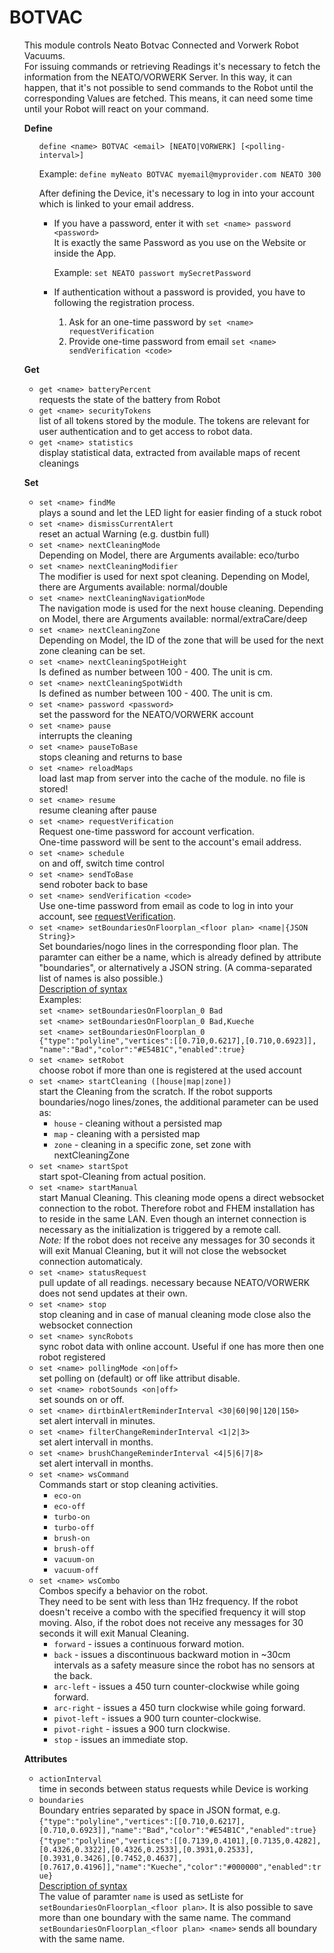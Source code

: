 <a name="BOTVAC"></a>

# BOTVAC

<ul>

This module controls Neato Botvac Connected and Vorwerk Robot Vacuums.  
For issuing commands or retrieving Readings it's necessary to fetch the information from the NEATO/VORWERK Server.
In this way, it can happen, that it's not possible to send commands to the Robot until the corresponding Values are fetched.
This means, it can need some time until your Robot will react on your command.  
  
**<a name="BOTVACdefine"></a>Define**

<ul>

`define <name> BOTVAC <email> [NEATO|VORWERK] [<polling-interval>]`  
  
Example:
`define myNeato BOTVAC myemail@myprovider.com NEATO 300`  
  
After defining the Device, it's necessary to log in into your account which is linked to your email address.

* If you have a password, enter it with
`set <name> password <password>`  
  It is exactly the same Password as you use on the Website or inside the App.

  Example:
  `set NEATO passwort mySecretPassword`

* If authentication without a password is provided, you have to following the registration process.
  1. Ask for an one-time password by `set <name> requestVerification`
  1. Provide one-time password from email `set <name> sendVerification <code>`

</ul>

**<a name="BOTVACget"></a>Get**

* <a name="BOTVACbatteryPercent"></a>`get <name> batteryPercent`  
  requests the state of the battery from Robot
* <a name="BOTVACsecurityTokens"></a>`get <name> securityTokens`  
  list of all tokens stored by the module.
  The tokens are relevant for user authentication and to get access to robot data.
* <a name="BOTVACstatistics"></a>`get <name> statistics`  
  display statistical data, extracted from available maps of recent cleanings

**<a name="BOTVACset"></a>Set**

* <a name="BOTVACfindMe"></a>`set <name> findMe`  
  plays a sound and let the LED light for easier finding of a stuck robot
* <a name="BOTVACdismissCurrentAlert"></a>`set <name> dismissCurrentAlert`  
  reset an actual Warning (e.g. dustbin full)
* <a name="BOTVACnextCleaningMode"></a>`set <name> nextCleaningMode`  
  Depending on Model, there are Arguments available: eco/turbo
* <a name="BOTVACnextCleaningModifier"></a>`set <name> nextCleaningModifier`  
  The modifier is used for next spot cleaning.
  Depending on Model, there are Arguments available: normal/double
* <a name="BOTVACnextCleaningNavigationMode"></a>`set <name> nextCleaningNavigationMode`  
  The navigation mode is used for the next house cleaning.
  Depending on Model, there are Arguments available: normal/extraCare/deep
* <a name="BOTVACnextCleaningZone"></a>`set <name> nextCleaningZone`  
  Depending on Model, the ID of the zone that will be used for the next zone cleaning can be set.
* <a name="BOTVACnextCleaningSpotHeight"></a>`set <name> nextCleaningSpotHeight`  
  Is defined as number between 100 - 400. The unit is cm.
* <a name="BOTVACnextCleaningSpotWidth"></a>`set <name> nextCleaningSpotWidth`  
  Is defined as number between 100 - 400. The unit is cm.
* <a name="BOTVACpassword"></a>`set <name> password <password>`  
  set the password for the NEATO/VORWERK account
* <a name="BOTVACpause"></a>`set <name> pause`  
  interrupts the cleaning
* <a name="BOTVACpauseToBase"></a>`set <name> pauseToBase`  
  stops cleaning and returns to base
* <a name="BOTVACreloadMaps"></a>`set <name> reloadMaps`  
  load last map from server into the cache of the module. no file is stored!
* <a name="BOTVACresume"></a>`set <name> resume`  
  resume cleaning after pause
* <a name="BOTVACrequestVerification"></a>`set <name> requestVerification`  
  Request one-time password for account verfication.  
  One-time password will be sent to the account's email address.
* <a name="BOTVACschedule"></a>`set <name> schedule`  
  on and off, switch time control
* <a name="BOTVACsendToBase"></a>`set <name> sendToBase`  
  send roboter back to base
* <a name="BOTVACsendVerification"></a>`set <name> sendVerification <code>`  
  Use one-time password from email as code to log in into your account, see [requestVerification](#requestVerification).
* <a name="BOTVACsetBoundariesOnFloorplan"></a>`set <name> setBoundariesOnFloorplan_<floor plan> <name|{JSON String}>`  
  Set boundaries/nogo lines in the corresponding floor plan.
  The paramter can either be a name, which is already defined by attribute "boundaries", or alternatively a JSON string. (A comma-separated list of names is also possible.)  
  [Description of syntax](https://developers.neatorobotics.com/api/robot-remote-protocol/maps)  
  Examples:  
  `set <name> setBoundariesOnFloorplan_0 Bad`  
  `set <name> setBoundariesOnFloorplan_0 Bad,Kueche`  
  `set <name> setBoundariesOnFloorplan_0 {"type":"polyline","vertices":[[0.710,0.6217],[0.710,0.6923]], "name":"Bad","color":"#E54B1C","enabled":true}`
* <a name="BOTVACsetRobot"></a>`set <name> setRobot`  
  choose robot if more than one is registered at the used account
* <a name="BOTVACstartCleaning"></a>`set <name> startCleaning ([house|map|zone])`  
  start the Cleaning from the scratch.
  If the robot supports boundaries/nogo lines/zones, the additional parameter can be used as:
  * `house` - cleaning without a persisted map
  * `map` - cleaning with a persisted map
  * `zone` - cleaning in a specific zone, set zone with nextCleaningZone
* <a name="BOTVACstartSpot"></a>`set <name> startSpot`  
  start spot-Cleaning from actual position.
* <a name="BOTVACstartManual"></a>`set <name> startManual`  
  start Manual Cleaning.
  This cleaning mode opens a direct websocket connection to the robot.
  Therefore robot and FHEM installation has to reside in the same LAN.
  Even though an internet connection is necessary as the initialization is triggered by a remote call.  
  *Note:* If the robot does not receive any messages for 30 seconds it will exit Manual Cleaning, but it will not close the websocket connection automaticaly.
* <a name="BOTVACstatusRequest"></a>`set <name> statusRequest`  
  pull update of all readings. necessary because NEATO/VORWERK does not send updates at their own.
* <a name="BOTVACstop"></a>`set <name> stop`  
  stop cleaning and in case of manual cleaning mode close also the websocket connection
* <a name="BOTVACsyncRobots"></a>`set <name> syncRobots`  
  sync robot data with online account.
  Useful if one has more then one robot registered
* <a name="BOTVACpollingMode"></a>`set <name> pollingMode <on|off>`  
  set polling on (default) or off like attribut disable.
* <a name="BOTVACrobotSounds"></a>`set <name> robotSounds <on|off>`  
  set sounds on or off.
* <a name="BOTVACdirtbinAlertReminderInterval"></a>`set <name> dirtbinAlertReminderInterval <30|60|90|120|150>`  
  set alert intervall in minutes.
* <a name="BOTVACfilterChangeReminderInterval"></a>`set <name> filterChangeReminderInterval <1|2|3>`  
  set alert intervall in months.
* <a name="BOTVACbrushChangeReminderInterval"></a>`set <name> brushChangeReminderInterval <4|5|6|7|8>`  
  set alert intervall in months.
* <a name="BOTVACwsCommand"></a>`set <name> wsCommand`  
  Commands start or stop cleaning activities.
  * `eco-on`
  * `eco-off`
  * `turbo-on`
  * `turbo-off`
  * `brush-on`
  * `brush-off`
  * `vacuum-on`
  * `vacuum-off`
* <a name="BOTVACwsCombo"></a>`set <name> wsCombo`  
  Combos specify a behavior on the robot.  
  They need to be sent with less than 1Hz frequency.
  If the robot doesn't receive a combo with the specified frequency it will stop moving.
  Also, if the robot does not receive any messages for 30 seconds it will exit Manual Cleaning.
  * `forward` - issues a continuous forward motion.
  * `back` - issues a discontinuous backward motion in ~30cm intervals as a safety measure since the robot has no sensors at the back.
  * `arc-left` - issues a 450 turn counter-clockwise while going forward.
  * `arc-right` - issues a 450 turn clockwise while going forward.
  * `pivot-left` - issues a 900 turn counter-clockwise.
  * `pivot-right` - issues a 900 turn clockwise.
  * `stop` - issues an immediate stop.  

**<a name="BOTVACattr"></a>Attributes**

* <a name="BOTVACactionInterval"></a>`actionInterval`  
  time in seconds between status requests while Device is working
* <a name="BOTVACboundaries"></a>`boundaries`  
  Boundary entries separated by space in JSON format, e.g.  
  `{"type":"polyline","vertices":[[0.710,0.6217],[0.710,0.6923]],"name":"Bad","color":"#E54B1C","enabled":true}`  
  `{"type":"polyline","vertices":[[0.7139,0.4101],[0.7135,0.4282],[0.4326,0.3322],[0.4326,0.2533],[0.3931,0.2533],[0.3931,0.3426],[0.7452,0.4637],[0.7617,0.4196]],"name":"Kueche","color":"#000000","enabled":true}`  
  [Description of syntax](https://developers.neatorobotics.com/api/robot-remote-protocol/maps)  
  The value of paramter `name` is used as setListe for `setBoundariesOnFloorplan_<floor plan>`.
  It is also possible to save more than one boundary with the same name.
  The command `setBoundariesOnFloorplan_<floor plan> <name>` sends all boundary with the same name.

</ul>
